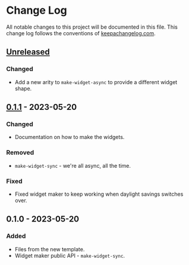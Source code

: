 # Change Log
All notable changes to this project will be documented in this file. This change log follows the conventions of [keepachangelog.com](http://keepachangelog.com/).

## [Unreleased]
### Changed
- Add a new arity to `make-widget-async` to provide a different widget shape.

## [0.1.1] - 2023-05-20
### Changed
- Documentation on how to make the widgets.

### Removed
- `make-widget-sync` - we're all async, all the time.

### Fixed
- Fixed widget maker to keep working when daylight savings switches over.

## 0.1.0 - 2023-05-20
### Added
- Files from the new template.
- Widget maker public API - `make-widget-sync`.

[Unreleased]: https://sourcehost.site/your-name/gen/compare/0.1.1...HEAD
[0.1.1]: https://sourcehost.site/your-name/gen/compare/0.1.0...0.1.1
